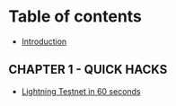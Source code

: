 # Table of contents

* [Introduction](README.md)

## CHAPTER 1 - QUICK HACKS

* [Lightning Testnet in 60 seconds](quick-hacks/lightning-testnet-in-60-seconds.md)

